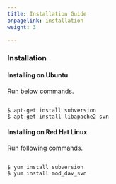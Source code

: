 ```yaml
---
title: Installation Guide
onpagelink: installation
weight: 3

---
```


### **Installation**

#### Installing on Ubuntu

Run below commands.

 ```

$ apt-get install subversion
$ apt-get install libapache2-svn

```

#### Installing on Red Hat Linux

Run following commands.

 ```

$ yum install subversion
$ yum install mod_dav_svn

```

